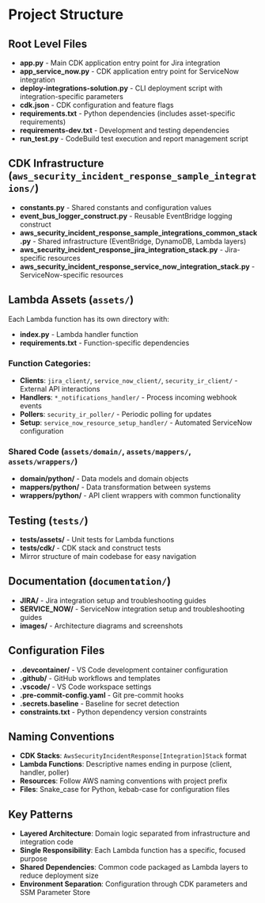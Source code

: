 # Project Structure

## Root Level Files

- **app.py** - Main CDK application entry point for Jira integration
- **app_service_now.py** - CDK application entry point for ServiceNow integration
- **deploy-integrations-solution.py** - CLI deployment script with integration-specific parameters
- **cdk.json** - CDK configuration and feature flags
- **requirements.txt** - Python dependencies (includes asset-specific requirements)
- **requirements-dev.txt** - Development and testing dependencies
- **run_test.py** - CodeBuild test execution and report management script

## CDK Infrastructure (`aws_security_incident_response_sample_integrations/`)

- **constants.py** - Shared constants and configuration values
- **event_bus_logger_construct.py** - Reusable EventBridge logging construct
- **aws_security_incident_response_sample_integrations_common_stack.py** - Shared infrastructure (EventBridge, DynamoDB, Lambda layers)
- **aws_security_incident_response_jira_integration_stack.py** - Jira-specific resources
- **aws_security_incident_response_service_now_integration_stack.py** - ServiceNow-specific resources

## Lambda Assets (`assets/`)

Each Lambda function has its own directory with:
- **index.py** - Lambda handler function
- **requirements.txt** - Function-specific dependencies

### Function Categories:

- **Clients**: `jira_client/`, `service_now_client/`, `security_ir_client/` - External API interactions
- **Handlers**: `*_notifications_handler/` - Process incoming webhook events
- **Pollers**: `security_ir_poller/` - Periodic polling for updates
- **Setup**: `service_now_resource_setup_handler/` - Automated ServiceNow configuration

### Shared Code (`assets/domain/`, `assets/mappers/`, `assets/wrappers/`)

- **domain/python/** - Data models and domain objects
- **mappers/python/** - Data transformation between systems
- **wrappers/python/** - API client wrappers with common functionality

## Testing (`tests/`)

- **tests/assets/** - Unit tests for Lambda functions
- **tests/cdk/** - CDK stack and construct tests
- Mirror structure of main codebase for easy navigation

## Documentation (`documentation/`)

- **JIRA/** - Jira integration setup and troubleshooting guides
- **SERVICE_NOW/** - ServiceNow integration setup and troubleshooting guides
- **images/** - Architecture diagrams and screenshots

## Configuration Files

- **.devcontainer/** - VS Code development container configuration
- **.github/** - GitHub workflows and templates
- **.vscode/** - VS Code workspace settings
- **.pre-commit-config.yaml** - Git pre-commit hooks
- **.secrets.baseline** - Baseline for secret detection
- **constraints.txt** - Python dependency version constraints

## Naming Conventions

- **CDK Stacks**: `AwsSecurityIncidentResponse[Integration]Stack` format
- **Lambda Functions**: Descriptive names ending in purpose (client, handler, poller)
- **Resources**: Follow AWS naming conventions with project prefix
- **Files**: Snake_case for Python, kebab-case for configuration files

## Key Patterns

- **Layered Architecture**: Domain logic separated from infrastructure and integration code
- **Single Responsibility**: Each Lambda function has a specific, focused purpose
- **Shared Dependencies**: Common code packaged as Lambda layers to reduce deployment size
- **Environment Separation**: Configuration through CDK parameters and SSM Parameter Store